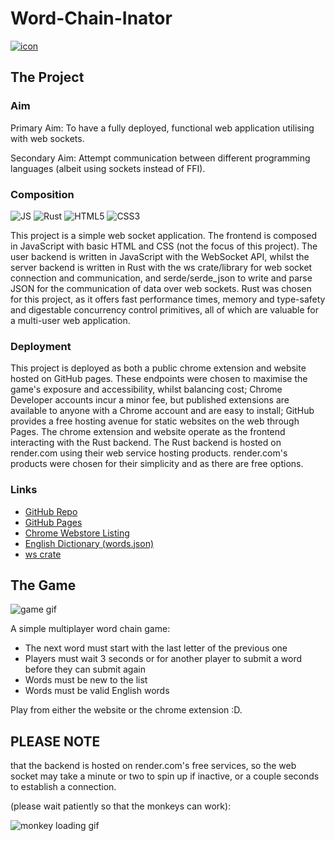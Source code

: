 # Word-Chain-Inator

[![icon](https://i.imgur.com/MLudfH7.png)](https://chromewebstore.google.com/detail/word-chain-inator/ocmjgbgadgaombpgidnbfckikodidojf)

## The Project

### Aim
Primary Aim: To have a fully deployed, functional web application utilising with web sockets.

Secondary Aim: Attempt communication between different programming languages (albeit using sockets instead of FFI).

### Composition 
![JS](https://img.shields.io/badge/JavaScript-F7DF1E?logo=javascript&logoColor=black) ![Rust](https://img.shields.io/badge/Rust-000000?logo=rust&logoColor=white) ![HTML5](https://img.shields.io/badge/HTML5-E34F26?logo=html5&logoColor=white) ![CSS3](https://img.shields.io/badge/CSS3-1572B6?logo=css3&logoColor=white)

This project is a simple web socket application. The frontend is composed in JavaScript with basic HTML and CSS (not the focus of this project). The user backend is written in JavaScript with the WebSocket API, whilst the server backend is written in Rust with the ws crate/library for web socket connection and communication, and serde/serde_json to write and parse JSON for the communication of data over web sockets. Rust was chosen for this project, as it offers fast performance times, memory and type-safety and digestable concurrency control primitives, all of which are valuable for a multi-user web application.

### Deployment
This project is deployed as both a public chrome extension and website hosted on GitHub pages. These endpoints were chosen to maximise the game's exposure and accessibility, whilst balancing cost; Chrome Developer accounts incur a minor fee, but published extensions are available to anyone with a Chrome account and are easy to install; GitHub provides a free hosting avenue for static websites on the web through Pages. The chrome extension and website operate as the frontend interacting with the Rust backend. The Rust backend is hosted on render.com using their web service hosting products. render.com's products were chosen for their simplicity and as there are free options.

### Links
- [GitHub Repo](https://github.com/Felix-Lin-8864/word-chain-game)
- [GitHub Pages](https://felix-lin-8864.github.io/word-chain-game/)
- [Chrome Webstore Listing](https://chromewebstore.google.com/detail/word-chain-inator/ocmjgbgadgaombpgidnbfckikodidojf)
- [English Dictionary (words.json)](https://github.com/dwyl/english-words)
- [ws crate](https://crates.io/crates/ws/0.9.2)

## The Game
![game gif](https://media1.giphy.com/media/v1.Y2lkPTc5MGI3NjExOTZodmp0b3U3eTQ3ZjU5Y2RqZml6Y25vem91YWwwMml3NjY5aW14cyZlcD12MV9pbnRlcm5hbF9naWZfYnlfaWQmY3Q9Zw/2XlLH5o5gIIYC2sviv/giphy.gif)

A simple multiplayer word chain game:
- The next word must start with the last letter of the previous one
- Players must wait 3 seconds or for another player to submit a word before they can submit again
- Words must be new to the list
- Words must be valid English words

Play from either the website or the chrome extension :D.

## PLEASE NOTE
that the backend is hosted on render.com's free services, so the web socket may take a minute or two to spin up if inactive, or a couple seconds to establish a connection.

(please wait patiently so that the monkeys can work):

![monkey loading gif](https://media3.giphy.com/media/v1.Y2lkPTc5MGI3NjExbHRuYXhyb3RpdzJwMDJxdnlkemw2N3BvNnV4bDlpc3JvMWhvaGo0biZlcD12MV9pbnRlcm5hbF9naWZfYnlfaWQmY3Q9Zw/PaItQMQWMCGeNJAHh3/giphy.gif)
